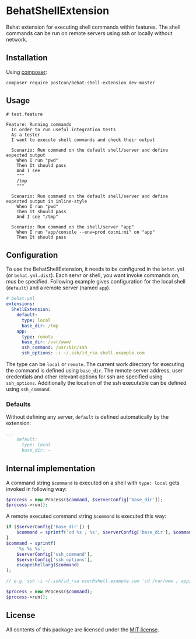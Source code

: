 # BehatShellExtension

Behat extension for executing shell commands within features. The shell commands can be run on remote servers using ssh or locally without network.

## Installation

Using [composer](https://getcomposer.org/download/):

```
composer require postcon/behat-shell-extension dev-master
```

## Usage

```gherkin
# test.feature

Feature: Running commands
  In order to run useful integration tests
  As a tester
  I want to execute shell commands and check their output

  Scenario: Run command on the default shell/server and define expected output
    When I run "pwd"
    Then It should pass
    And I see
    """
    /tmp
    """

  Scenario: Run command on the default shell/server and define expected output in inline-style
    When I run "pwd"
    Then It should pass
    And I see "/tmp"

  Scenario: Run command on the shell/server "app"
    When I run "app/console --env=prod do:mi:mi" on "app"
    Then It should pass
```

## Configuration

To use the BehatShellExtension, it needs to be configured in the `behat.yml` (or `behat.yml.dist`). Each servr or shell, you want invoke commands on, mus be specified. Following example gives configuration for the local shell (`default`) and a remote server (named `app`).

```yml
# behat.yml
extensions:
  ShellExtension:
    default:
      type: local
      base_dir: /tmp
    app:
      type: remote
      base_dir: /var/www/
      ssh_command: /usr/bin/ssh
      ssh_options: -i ~/.ssh/id_rsa shell.example.com
```

The type can be `local` or `remote`. The current work directory for executing the command is defined using `base_dir`. The remote server address, user credentials and other relevant options for ssh are specified using `ssh_options`. Additionally the location of the ssh executable can be defined using `ssh_command`.

### Defaults

Without defining any server, `default` is defined automatically by the extension:
```yml
...
    default:
      type: local
      base_dir: ~
```

## Internal implementation

A command string `$command` is executed on a shell with `type: local` gets invoked in following way:
```php
$process = new Process($command, $serverConfig['base_dir']);
$process->run();
```

A remote executed command string `$command` is executed this way:
```php
if ($serverConfig['base_dir']) {
    $command = sprintf('cd %s ; %s', $serverConfig['base_dir'], $command);
}
$command = sprintf(
    '%s %s %s',
    $serverConfig['ssh_command'],
    $serverConfig['ssh_options'],
    escapeshellarg($command)
);

// e.g. ssh -i ~/.ssh/id_rsa user@shell.example.com 'cd /var/www ; app/console --env=prod do:mi:mi'

$process = new Process($command);
$process->run();
```

## License

All contents of this package are licensed under the [MIT license](LICENSE).
